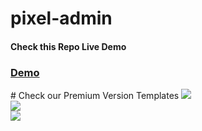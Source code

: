 # pixel-admin
<h4>Check this Repo Live Demo</h4>
<h3><a href="https://wrappixel.com/demos/admin-templates/pixeladmin/landingpage/">Demo</a></h3>
# Check our Premium Version Templates
<a href="https://wrappixel.com/templates/niceadmin/"><img src="https://wrappixel.com/wp-content/uploads/edd/2018/07/nice-admin-pro-wp-prev.jpg"/></a><br/>
<a href="https://wrappixel.com/templates/elegant-admin/"><img src="https://wrappixel.com/wp-content/uploads/edd/2018/06/elgant-admin-wp-new-p.jpg"/></a><br/>
<a href="https://wrappixel.com/templates/adminwrap/"><img src="https://wrappixel.com/wp-content/uploads/edd/2017/12/admin-wrap-prev-wrap.jpg"/></a><br/>

